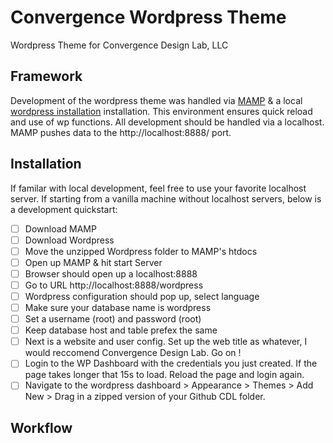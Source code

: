 # Convergence Wordpress Theme
Wordpress Theme for Convergence Design Lab, LLC 

## Framework
Development of the wordpress theme was handled via [MAMP](https://www.mamp.info/en/windows/) & a local [wordpress installation](https://wordpress.org/download/) installation. This environment ensures quick reload and use of wp functions. All development should be handled via a localhost. MAMP pushes data to the http://localhost:8888/ port. 

## Installation 
If familar with local development, feel free to use your favorite localhost server. If starting from a vanilla machine without localhost servers, below is a development quickstart: 

- [ ] Download MAMP
- [ ] Download Wordpress
- [ ] Move the unzipped Wordpress folder to MAMP's htdocs
- [ ] Open up MAMP & hit start Server
- [ ] Browser should open up a localhost:8888
- [ ] Go to URL http://localhost:8888/wordpress
- [ ] Wordpress configuration should pop up, select language
- [ ] Make sure your database name is wordpress 
- [ ] Set a username (root) and password (root)
- [ ] Keep database host and table prefex the same
- [ ] Next is a website and user config. Set up the web title as whatever, I would reccomend Convergence Design Lab. Go on !
- [ ] Login to the WP Dashboard with the credentials you just created. If the page takes longer that 15s to load. Reload the page and login again. 
- [ ] Navigate to the wordpress dashboard > Appearance > Themes > Add New > Drag in a zipped version of your Github CDL folder. 

## Workflow

